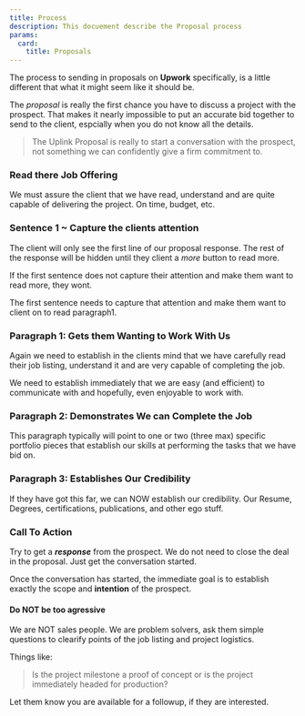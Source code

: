 ```yaml
---
title: Process
description: This docuement describe the Proposal process
params:
  card:
    title: Proposals
---
```


The process to sending in proposals on **Upwork** specifically, is a
little different that what it might seem like it should be.

The *proposal* is really the first chance you have to discuss a
project with the prospect.  That makes it nearly impossible to put an
accurate bid together to send to the client, espcially when you do not
know all the details.

> The Uplink Proposal is really to start a conversation with the
> prospect, not something we can confidently give a firm commitment
> to. 

### Read there Job Offering

We must assure the client that we have read, understand and are quite
capable of delivering the project.  On time, budget, etc.

### Sentence 1 ~ Capture the clients attention

The client will only see the first line of our proposal response.  The
rest of the response will be hidden until they client a *more* button
to read more.

If the first sentence does not capture their attention and make them
want to read more, they wont.

The first sentence needs to capture that attention and make them want
to client on to read paragraph1.

### Paragraph 1: Gets them Wanting to Work With Us

Again we need to establish in the clients mind that we have carefully
read their job listing, understand it and are very capable of
completing the job.

We need to establish immediately that we are easy (and efficient) to
communicate with and hopefully, even enjoyable to work with.

### Paragraph 2: Demonstrates We can Complete the Job

This paragraph typically will point to one or two (three max) specific
portfolio pieces that establish our skills at performing the tasks
that we have bid on.

### Paragraph 3: Establishes Our Credibility

If they have got this far, we can NOW establish our credibility.  Our
Resume, Degrees, certifications, publications, and other ego stuff.

### Call To Action

Try to get a ***response*** from the prospect.  We do not need to
close the deal in the proposal.  Just get the conversation started.

Once the conversation has started, the immediate goal is to establish
exactly the scope and **intention** of the prospect.

#### Do NOT be too agressive

We are NOT sales people.  We are problem solvers, ask them simple
questions to clearify points of the job listing and project
logistics. 

Things like:

> Is the project milestone a proof of concept or is the project
> immediately headed for production?

Let them know you are available for a followup, if they are interested.

